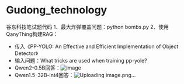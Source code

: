 # Gudong_technology
谷东科技笔试题代码
1、最大炸弹覆盖问题：python bombs.py
2、使用QanyThing构建RAG：
  - 传入《PP-YOLO: An Effective and Efficient Implementation of Object Detector》
  - 输入问题：What tricks are used when training pp-yole?
  - Qwen2-0.5B回答：![image](https://github.com/user-attachments/assets/8730d74b-e285-4eba-9922-7264e93c28fe)
  - Qwen1.5-32B-int4回答：![Uploading image.png…]()
  
